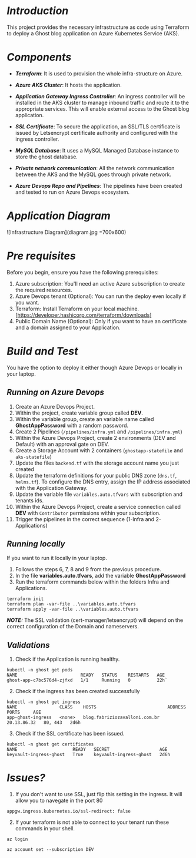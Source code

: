 # ***Introduction***
This project provides the necessary infrastructure as code using Terraform to deploy a Ghost blog application on Azure Kubernetes Service (AKS).

# ***Components***

- ***Terraform***: It is used to provision the whole infra-structure on Azure.

- ***Azure AKS Cluster***: It hosts the application.

- ***Application Gateway Ingress Controller***: An ingress controller will be installed in the AKS cluster to manage inbound traffic and route it to the appropriate services. This will enable external access to the Ghost blog application.

- ***SSL Certificate***: To secure the application, an SSL/TLS certificate is issued by Letsencrypt certificate authority and configured with the ingress controller.

- ***MySQL Database***: It uses a MySQL Managed Database instance to store the ghost database.

- ***Private network communication***: All the network communication between the AKS and the MySQL goes through private network.

- ***Azure Devops Repo and Pipelines***: The pipelines have been created and tested to run on Azure Devops ecosystem.

# ***Application Diagram***
![Infrastructure Diagram](diagram.jpg =700x600)

# ***Pre requisites***
Before you begin, ensure you have the following prerequisites:

1. Azure subscription: You'll need an active Azure subscription to create the required resources.
2. Azure Devops tenant (Optional): You can run the deploy even locally if you want.
3. Terraform: Install Terraform on your local machine.[https://developer.hashicorp.com/terraform/downloads]
4. Public Domain Name (Optional): Only if you want to have an certificate and a domain assigned to your Application. 

# ***Build and Test***

You have the option to deploy it either though Azure Devops or locally in your laptop.

## ***Running on Azure Devops***

1. Create an Azure Devops Project.
2. Within the project, create variable group called **DEV**.
3. Within the variable group, create an variable name called **GhostAppPassword** with a random password.
4. Create 2 Pipelines (`/pipelines/infra.yml` and `/pipelines/infra.yml`)
5. Within the Azure Devops Project, create 2 environments (DEV and Default) with an approval gate on DEV.
6. Create a Storage Account with 2 containers (`ghostapp-statefile` and `aks-statefile`)
7. Update the files `backend.tf` with the storage account name you just created
8. Update the terraform definitions for your public DNS zone (`dns.tf`, `helms.tf`).
To configure the DNS entry, assign the IP address associated with the Application Gateway.
9. Update the variable file `variables.auto.tfvars` with subscription and tenants ids.
10. Within the Azure Devops Project, create a service connection called **DEV** with `Contributor` permissions within your subscription.
11. Trigger the pipelines in the correct sequence (1-Infra and 2-Applications)

## ***Running locally***

If you want to run it locally in your laptop.

1. Follows the steps 6, 7, 8 and 9 from the previous procedure.
2. In the file **variables.auto.tfvars**, add the variable **GhostAppPassword**
3. Run the terraform commands below within the folders Infra and Applications.

```
terraform init
terraform plan -var-file ..\variables.auto.tfvars
terraform apply -var-file ..\variables.auto.tfvars

```

**_NOTE:_** The SSL validation (cert-manager/letsencrypt) will depend on the correct configuration of the Domain and nameservers.

## ***Validations***

1. Check if the Application is running healthy.

```
kubectl -n ghost get pods
NAME                        READY   STATUS    RESTARTS   AGE
ghost-app-c7bc576d4-zjfxd   1/1     Running   0          22h`
```

2. Check if the ingress has been created successfully

```
kubectl -n ghost get ingress
NAME                CLASS    HOSTS                           ADDRESS       PORTS     AGE
app-ghost-ingress   <none>   blog.fabriziozavalloni.com.br   20.13.86.32   80, 443   2d6h
```

3. Check if the SSL certificate has been issued.

```
kubectl -n ghost get certificates
NAME                     READY   SECRET                   AGE
keyvault-ingress-ghost   True    keyvault-ingress-ghost   2d6h
```

# ***Issues?***

1. If you don't want to use SSL, just flip this setting in the ingress.
It will allow you to navegate in the port 80

`appgw.ingress.kubernetes.io/ssl-redirect: false`

2. If your terraform is not able to connect to your tenant run these commands in your shell.

```
az login

az account set --subscription DEV

```
